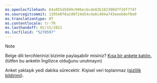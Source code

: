 ```yaml
---
ms.openlocfilehash: 64a955d5049c996ecbcde82b182390d7f19f774f
ms.sourcegitcommit: 139548f8a2d0f24d54c4a6c404a743eeeb8ef8e0
ms.translationtype: HT
ms.contentlocale: tr-TR
ms.lasthandoff: 02/15/2021
ms.locfileid: "5270597"
---
```

> [!NOTE]
>Belge dili tercihlerinizi bizimle paylaşabilir misiniz? [Kısa bir ankete katılın.](https://aka.ms/BAG_Docs_Language_Survey) (lütfen bu anketin İngilizce olduğunu unutmayın)
>
>Anket yaklaşık yedi dakika sürecektir. Kişisel veri toplanmaz ([gizlilik bildirimi](https://go.microsoft.com/fwlink/?LinkId=521839)).
